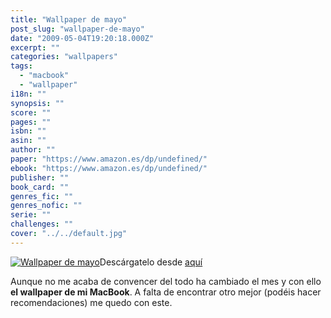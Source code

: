 ```yaml
---
title: "Wallpaper de mayo"
post_slug: "wallpaper-de-mayo"
date: "2009-05-04T19:20:18.000Z"
excerpt: ""
categories: "wallpapers"
tags: 
  - "macbook"
  - "wallpaper"
i18n: ""
synopsis: ""
score: ""
pages: ""
isbn: ""
asin: ""
author: ""
paper: "https://www.amazon.es/dp/undefined/"
ebook: "https://www.amazon.es/dp/undefined/"
publisher: ""
book_card: ""
genres_fic: ""
genres_nofic: ""
serie: ""
challenges: ""
cover: "../../default.jpg"
---
```


[![Wallpaper de mayo](images/3501230345_364c36d408.jpg)](http://farm4.static.flickr.com/3583/3501230345_59a104af9d_o.png)Descárgatelo desde [aquí­](http://www.artofadambetts.com/weblog/?p=222)

Aunque no me acaba de convencer del todo ha cambiado el mes y con ello **el wallpaper de mi MacBook**. A falta de encontrar otro mejor (podéis hacer recomendaciones) me quedo con este.
